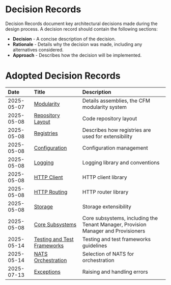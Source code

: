 # Decision Records

Decision Records document key architectural decisions made during the design process. A decision record should contain
the following sections:

* **Decision** - A concise description of the decision.
* **Rationale** - Details why the decision was made, including any alternatives considered.
* **Approach** - Describes how the decision will be implemented.

# Adopted Decision Records

| Date       | Title                                                                  | Description                                                                       |
|:-----------|:-----------------------------------------------------------------------|:----------------------------------------------------------------------------------|
| 2025-05-07 | [Modularity](2025-05-07-modularity/README.md)                          | Details assemblies, the CFM modularity system                                     |
| 2025-05-08 | [Repository Layout](2025-05-08-01-repo-layout)                         | Code repository layout                                                            |
| 2025-05-08 | [Registries](2025-05-08-02-registries/README.md)                       | Describes how registries are used for extensibility                               |
| 2025-05-08 | [Configuration](2025-05-08-02-configuration/README.md)                 | Configuration management                                                          |
| 2025-05-08 | [Logging](2025-05-08-04-logging/README.md)                             | Logging library and conventions                                                   |
| 2025-05-08 | [HTTP Client](2025-05-08-05-http-client/README.md)                     | HTTP client library                                                               |
| 2025-05-08 | [HTTP Routing](2025-05-08-06-routing/README.md)                        | HTTP router library                                                               |
| 2025-05-08 | [Storage](2025-05-08-07-storage/README.md)                             | Storage extensibility                                                             |
| 2025-05-08 | [Core Subsystems](2025-05-09-core-subsystems/README.md)                | Core subsystems, including the Tenant Manager, Provision Manager and Provisioners |
| 2025-05-14 | [Testing and Test Frameworks](2025-05-14-testing-frameworks/README.md) | Testing and test frameworks guidelines                                            |
| 2025-05-14 | [NATS Orchestration](2025-06-19-nats-orchestration/README.md)          | Selection of NATS for orchestration                                               |
| 2025-07-13 | [Exceptions](2025-07-13-errors/README.md)                              | Raising and handling errors                                                       |

